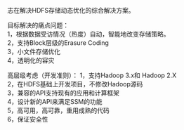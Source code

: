 志在解决HDFS存储动态优化的综合解决方案。

目标解决的痛点问题：  
1，根据数据受访情况（热度）自动，智能地改变存储策略。  
2，支持Block层级的Erasure Coding  
3，小文件存储优化  
4，透明化的容灾  

高层级考虑（开发准则）：
1，支持Hadoop 3.x和 Hadoop 2.X    
2，在HDFS基础上开发项目，不修改Hadoop源码  
3，兼容的API支持现有的应用和计算框架  
4，设计新的API来满足SSM的功能  
5，高可用，高可靠，重用成熟的代码  
6，保证安全性  




